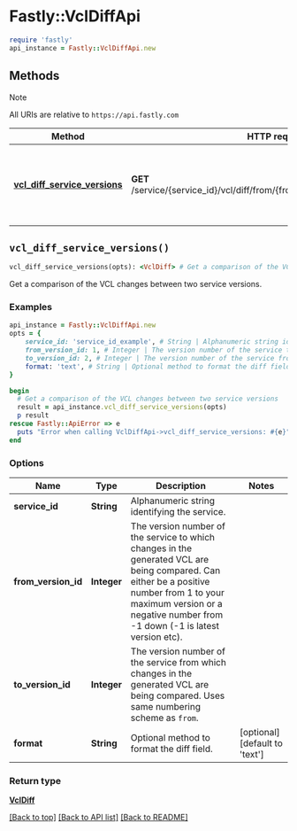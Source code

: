 # Fastly::VclDiffApi


```ruby
require 'fastly'
api_instance = Fastly::VclDiffApi.new
```

## Methods

> [!NOTE]
> All URIs are relative to `https://api.fastly.com`

Method | HTTP request | Description
------ | ------------ | -----------
[**vcl_diff_service_versions**](VclDiffApi.md#vcl_diff_service_versions) | **GET** /service/{service_id}/vcl/diff/from/{from_version_id}/to/{to_version_id} | Get a comparison of the VCL changes between two service versions


## `vcl_diff_service_versions()`

```ruby
vcl_diff_service_versions(opts): <VclDiff> # Get a comparison of the VCL changes between two service versions
```

Get a comparison of the VCL changes between two service versions.

### Examples

```ruby
api_instance = Fastly::VclDiffApi.new
opts = {
    service_id: 'service_id_example', # String | Alphanumeric string identifying the service.
    from_version_id: 1, # Integer | The version number of the service to which changes in the generated VCL are being compared. Can either be a positive number from 1 to your maximum version or a negative number from -1 down (-1 is latest version etc).
    to_version_id: 2, # Integer | The version number of the service from which changes in the generated VCL are being compared. Uses same numbering scheme as `from`.
    format: 'text', # String | Optional method to format the diff field.
}

begin
  # Get a comparison of the VCL changes between two service versions
  result = api_instance.vcl_diff_service_versions(opts)
  p result
rescue Fastly::ApiError => e
  puts "Error when calling VclDiffApi->vcl_diff_service_versions: #{e}"
end
```

### Options

| Name | Type | Description | Notes |
| ---- | ---- | ----------- | ----- |
| **service_id** | **String** | Alphanumeric string identifying the service. |  |
| **from_version_id** | **Integer** | The version number of the service to which changes in the generated VCL are being compared. Can either be a positive number from 1 to your maximum version or a negative number from -1 down (-1 is latest version etc). |  |
| **to_version_id** | **Integer** | The version number of the service from which changes in the generated VCL are being compared. Uses same numbering scheme as `from`. |  |
| **format** | **String** | Optional method to format the diff field. | [optional][default to &#39;text&#39;] |

### Return type

[**VclDiff**](VclDiff.md)

[[Back to top]](#) [[Back to API list]](../../README.md#endpoints)
[[Back to README]](../../README.md)
